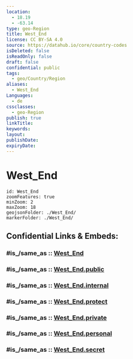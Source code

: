 ```yaml
---
location:
  - 18.19
  - -63.14
type: geo-Region
title: West_End
license: CC BY-SA 4.0
source: https://datahub.io/core/country-codes
isDeleted: false
isReadOnly: false
draft: false
confidential: public
tags:
  - geo/Country/Region
aliases:
  - West_End
Languages:
  - de
cssclasses:
  - geo-Region
publish: true
linkTitle:
keywords:
layout:
publishDate:
expiryDate:
---
```


# West_End

```leaflet
id: West_End
zoomFeatures: true 
minZoom: 2 
maxZoom: 18
geojsonFolder: ./West_End/
markerFolder: ./West_End/
```


## Confidential Links & Embeds: 

### #is_/same_as :: [West_End](/_Standards/Earth/Continent/America~Caribbean/Anguilla/Counties~Anguilla/West_End.md) 

### #is_/same_as :: [West_End.public](/_public/Earth/Continent/America~Caribbean/Anguilla/Counties~Anguilla/West_End.public.md) 

### #is_/same_as :: [West_End.internal](/_internal/Earth/Continent/America~Caribbean/Anguilla/Counties~Anguilla/West_End.internal.md) 

### #is_/same_as :: [West_End.protect](/_protect/Earth/Continent/America~Caribbean/Anguilla/Counties~Anguilla/West_End.protect.md) 

### #is_/same_as :: [West_End.private](/_private/Earth/Continent/America~Caribbean/Anguilla/Counties~Anguilla/West_End.private.md) 

### #is_/same_as :: [West_End.personal](/_personal/Earth/Continent/America~Caribbean/Anguilla/Counties~Anguilla/West_End.personal.md) 

### #is_/same_as :: [West_End.secret](/_secret/Earth/Continent/America~Caribbean/Anguilla/Counties~Anguilla/West_End.secret.md)

